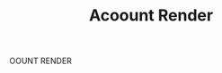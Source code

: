---
title: Acoount Render
permalink: "/definitions/acoount-render.html"
body: OOUNT RENDER
published_at: '2018-07-07'
layout: post
---